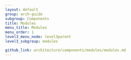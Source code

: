 ```yaml
---
layout: default
group: arch-guide 
subgroup: Components
title: Modules
menu_title: Modules
menu_order: 1
level3_menu_node: level3parent
level3_subgroup: modules

github_link: architecture/components/modules/modules.md
---
```


